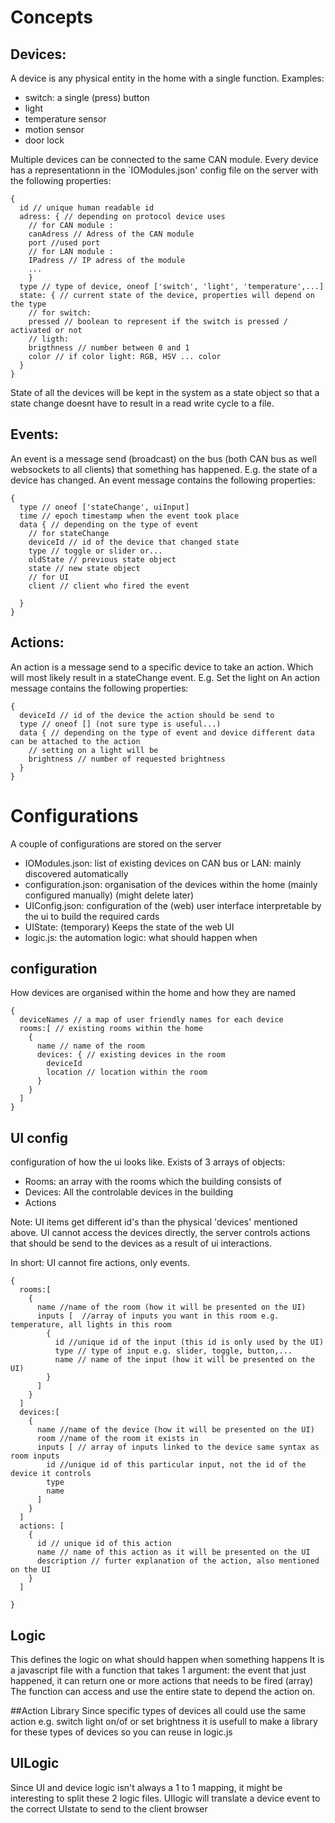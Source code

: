 # Concepts

## Devices:
A device is any physical entity in the home with a single function.
Examples:
- switch: a single (press) button 
- light
- temperature sensor
- motion sensor
- door lock

Multiple devices can be connected to the same CAN module.
Every device has a representationn in the `IOModules.json' config file on the server with the following properties:
```
{
  id // unique human readable id 
  adress: { // depending on protocol device uses 
    // for CAN module :
    canAdress // Adress of the CAN module
    port //used port
    // for LAN module :
    IPadress // IP adress of the module
    ...
    } 
  type // type of device, oneof ['switch', 'light', 'temperature',...]
  state: { // current state of the device, properties will depend on the type
    // for switch:
    pressed // boolean to represent if the switch is pressed / activated or not
    // ligth:
    brigthness // number between 0 and 1
    color // if color light: RGB, HSV ... color
  } 
}
```
State of all the devices will be kept in the system as a state object so that a state change doesnt have to result in a read write cycle to a file.

## Events:
An event is a message send (broadcast) on the bus (both CAN bus as well websockets to all clients) that something has happened. E.g. the state of a device has changed. 
An event message contains the following properties:
```
{
  type // oneof ['stateChange', uiInput]
  time // epoch timestamp when the event took place
  data { // depending on the type of event
    // for stateChange
    deviceId // id of the device that changed state
    type // toggle or slider or...
    oldState // previous state object
    state // new state object
    // for UI
    client // client who fired the event

  }
}
```

## Actions:
An action is a message send to a specific device to take an action. Which will most likely result in a stateChange event. E.g. Set the light on
An action message contains the following properties:
```
{
  deviceId // id of the device the action should be send to
  type // oneof [] (not sure type is useful...)
  data { // depending on the type of event and device different data can be attached to the action
    // setting on a light will be
    brightness // number of requested brightness
  }
}
```

# Configurations
A couple of configurations are stored on the server
- IOModules.json: list of existing devices on CAN bus or LAN: mainly discovered automatically
- configuration.json: organisation of the devices within the home (mainly configured manually) (might delete later)
- UIConfig.json: configuration of the (web) user interface interpretable by the ui to build the required cards
- UIState: (temporary) Keeps the state of the web UI 
- logic.js: the automation logic: what should happen when

## configuration
How devices are organised within the home and how they are named
```
{
  deviceNames // a map of user friendly names for each device
  rooms:[ // existing rooms within the home
    { 
      name // name of the room
      devices: { // existing devices in the room
        deviceId
        location // location within the room 
      }
    }
  ]
}
```

## UI config 
configuration of how the ui looks like. Exists of 3 arrays of objects:
- Rooms: an array with the rooms which the building consists of 
- Devices: All the controlable devices in the building
- Actions

Note: UI items get different id's than the physical 'devices' mentioned above. UI cannot access the devices directly, the server controls actions that should be send to the devices as a result of ui interactions.

In short: UI cannot fire actions, only events.
```
{
  rooms:[
    {
      name //name of the room (how it will be presented on the UI)
      inputs [  //array of inputs you want in this room e.g. temperature, all lights in this room
        {
          id //unique id of the input (this id is only used by the UI)
          type // type of input e.g. slider, toggle, button,...
          name // name of the input (how it will be presented on the UI)
        }
      ]
    }
  ]
  devices:[
    {
      name //name of the device (how it will be presented on the UI)
      room //name of the room it exists in
      inputs [ // array of inputs linked to the device same syntax as room inputs
        id //unique id of this particular input, not the id of the device it controls
        type
        name
      ]
    }
  ]
  actions: [
    {
      id // unique id of this action
      name // name of this action as it will be presented on the UI
      description // furter explanation of the action, also mentioned on the UI
    }
  ]

}
```

## Logic
This defines the logic on what should happen when something happens
It is a javascript file with a function that takes 1 argument: the event that just happened, it can return one or more actions that needs to be fired (array)
The function can access and use the entire state to depend the action on.

##Action Library
Since specific types of devices all could use the same action e.g. switch light on/of or set brightness it is usefull to make a library for these types of devices
so you can reuse in logic.js 

## UILogic
Since UI and device logic isn't always a 1 to 1  mapping, it might be interesting to split these 2 logic files. UIlogic will translate a device event to the correct UIstate to send to the client browser


